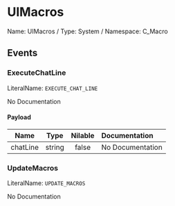 # UIMacros

Name: UIMacros / Type: System / Namespace: C_Macro

## Events

### ExecuteChatLine
LiteralName: `EXECUTE_CHAT_LINE`

No Documentation

#### Payload
|Name|Type|Nilable|Documentation|
|:---:|:---:|:---:|:---|
|chatLine|string|false|No Documentation|
### UpdateMacros
LiteralName: `UPDATE_MACROS`

No Documentation
